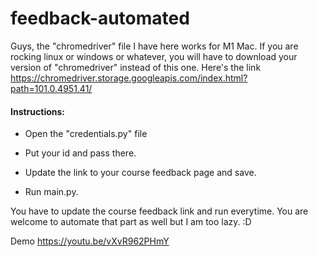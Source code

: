 # feedback-automated

Guys, the "chromedriver" file I have here works for M1 Mac. If you are rocking linux or windows or whatever, you will have to download your version of "chromedriver" instead of this one. Here's the link https://chromedriver.storage.googleapis.com/index.html?path=101.0.4951.41/

#### Instructions:
- Open the "credentials.py" file
- Put your id and pass there.
- Update the link to your course feedback page and save.

- Run main.py. 

You have to update the course feedback link and run everytime. 
You are welcome to automate that part as well but I am too lazy. 
:D 


Demo
https://youtu.be/vXvR962PHmY
